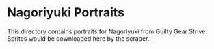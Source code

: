 # Nagoriyuki Portraits

This directory contains portraits for Nagoriyuki from Guilty Gear Strive.
Sprites would be downloaded here by the scraper.
